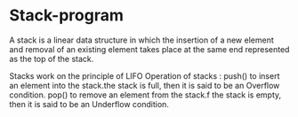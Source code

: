 # Stack-program

A stack is a linear data structure in which the insertion of a new element and removal of an existing element takes place at the same end 
represented as the top of the stack.

 Stacks work on the principle of LIFO 
 Operation of stacks :
 push() to insert an element into the stack.the stack is full, then it is said to be an Overflow condition.
 pop() to remove an element from the stack.f the stack is empty, then it is said to be an Underflow condition.
